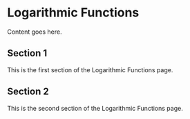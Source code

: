 # Logarithmic Functions

Content goes here.

## Section 1

This is the first section of the Logarithmic Functions page.

## Section 2

This is the second section of the Logarithmic Functions page.

